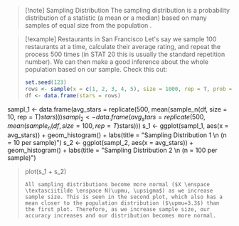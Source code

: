 >[!note] Sampling Distribution
>The sampling distribution is a probability distribution of a statistic (a mean or a median) based on many samples of equal size from the population .

>[!example] Restaurants in San Francisco
>Let's say we sample 100 restaurants at a time, calculate their average rating, and repeat the process 500 times (in STAT 20 this is usually the standard repetition number). We can then make a good inference about the whole population based on our sample. Check this out:
>```R
>set.seed(123)
>rows <- sample(x = c(1, 2, 3, 4, 5), size = 1000, rep = T, prob = c(0.05, 0.15, 0.35, 0.25, 0.15)) 
>df <- data.frame(stars = rows) 
sampl_1 <- data.frame(avg_stars = replicate(500, mean(sample_n(df, size = 10, rep = T)$stars)))
sampl_2 <- data.frame(avg_stars = replicate(500, mean(sample_n(df, size = 100, rep = T)$stars)))
s_1 <- ggplot(sampl_1, aes(x = avg_stars)) + geom_histogram() + labs(title = "Sampling Distribution 1 \n (n = 10 per sample)") 
s_2 <- ggplot(sampl_2, aes(x = avg_stars)) + geom_histogram() + labs(title = "Sampling Distribution 2 \n (n = 100 per sample)") 
>plot(s_1 + s_2)
>```
>All sampling distributions become more normal ($X \enspace \textasciitilde \enspace N(\upmu, \upsigma$) as we increase sample size. This is seen in the second plot, which also has a mean closer to the population distribution ($\upmu=3.3$) than the first plot. Therefore, as we increase sample size, our accuracy increases and our distribution becomes more normal.

